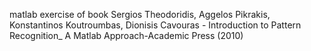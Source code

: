 matlab exercise of book Sergios Theodoridis, Aggelos Pikrakis, Konstantinos Koutroumbas, Dionisis Cavouras - Introduction to Pattern Recognition_ A Matlab Approach-Academic Press (2010)